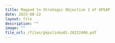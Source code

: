 ```yaml
---
title: Mapped to Strategic Objective 1 of GPSAP
date: 2023-08-22
layout: file
description: ""
image: ""
file_url: /files/gkpslinka01-20232406.pdf
---
```

